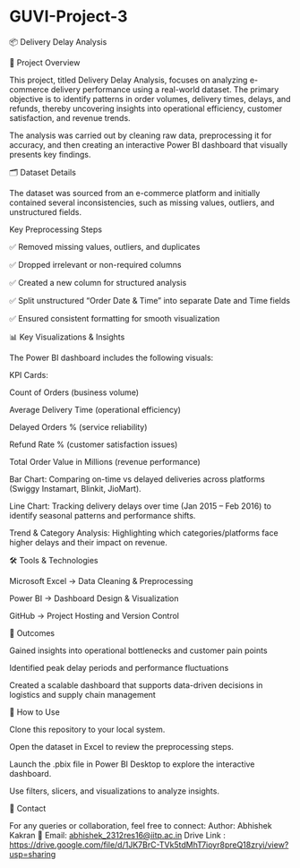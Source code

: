 # GUVI-Project-3


📦 Delivery Delay Analysis


📖 Project Overview

This project, titled Delivery Delay Analysis, focuses on analyzing e-commerce delivery performance using a real-world dataset. The primary objective is to identify patterns in order volumes, delivery times, delays, and refunds, thereby uncovering insights into operational efficiency, customer satisfaction, and revenue trends.

The analysis was carried out by cleaning raw data, preprocessing it for accuracy, and then creating an interactive Power BI dashboard that visually presents key findings.

🗂 Dataset Details

The dataset was sourced from an e-commerce platform and initially contained several inconsistencies, such as missing values, outliers, and unstructured fields.

Key Preprocessing Steps

✅ Removed missing values, outliers, and duplicates

✅ Dropped irrelevant or non-required columns

✅ Created a new column for structured analysis

✅ Split unstructured “Order Date & Time” into separate Date and Time fields

✅ Ensured consistent formatting for smooth visualization

📊 Key Visualizations & Insights

The Power BI dashboard includes the following visuals:

KPI Cards:

Count of Orders (business volume)

Average Delivery Time (operational efficiency)

Delayed Orders % (service reliability)

Refund Rate % (customer satisfaction issues)

Total Order Value in Millions (revenue performance)

Bar Chart: Comparing on-time vs delayed deliveries across platforms (Swiggy Instamart, Blinkit, JioMart).

Line Chart: Tracking delivery delays over time (Jan 2015 – Feb 2016) to identify seasonal patterns and performance shifts.

Trend & Category Analysis: Highlighting which categories/platforms face higher delays and their impact on revenue.

🛠 Tools & Technologies

Microsoft Excel → Data Cleaning & Preprocessing

Power BI → Dashboard Design & Visualization

GitHub → Project Hosting and Version Control

🚀 Outcomes

Gained insights into operational bottlenecks and customer pain points

Identified peak delay periods and performance fluctuations

Created a scalable dashboard that supports data-driven decisions in logistics and supply chain management

📌 How to Use

Clone this repository to your local system.

Open the dataset in Excel to review the preprocessing steps.

Launch the .pbix file in Power BI Desktop to explore the interactive dashboard.

Use filters, slicers, and visualizations to analyze insights.

📧 Contact

For any queries or collaboration, feel free to connect:
Author: Abhishek Kakran
📩 Email: abhishek_2312res16@iitp.ac.in
Drive Link : https://drive.google.com/file/d/1JK7BrC-TVk5tdMhT7ioyr8preQ18zryi/view?usp=sharing

